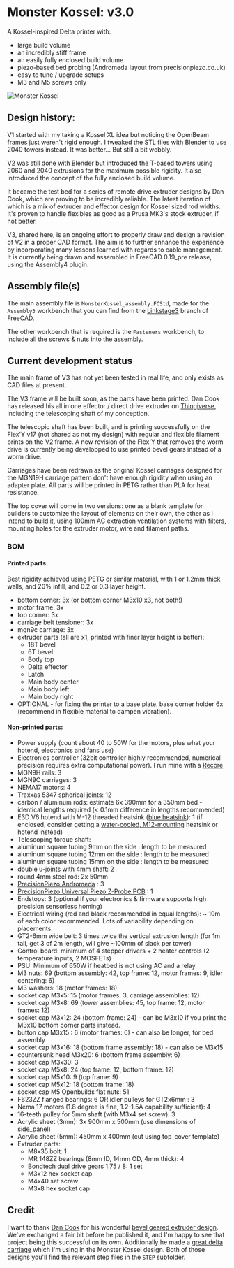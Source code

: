 # Monster Kossel: v3.0

A Kossel-inspired Delta printer with:
* large build volume
* an incredibly stiff frame
* an easily fully enclosed build volume
* piezo-based bed probing (Andromeda layout from precisionpiezo.co.uk)
* easy to tune / upgrade setups
* M3 and M5 screws only

![Monster Kossel](preview.png)

## Design history:

V1 started with my taking a Kossel XL idea but noticing the OpenBeam frames just weren't rigid enough. 
I tweaked the STL files with Blender to use 2040 towers instead. It was better... But still a bit wobbly.

V2 was still done with Blender but introduced the T-based towers using 2060 and 2040 extrusions for the maximum possible rigidity.
It also introduced the concept of the fully enclosed build volume. 

It became the test bed for a series of remote drive extruder designs by Dan Cook, which are proving to be incredibly reliable.
The latest iteration of which is a mix of extruder and effector design for Kossel sized rod widths. 
It's proven to handle flexibles as good as a Prusa MK3's stock extruder, if not better.

V3, shared here, is an ongoing effort to properly draw and design a revision of V2 in a proper CAD format.
The aim is to further enhance the experience by incorporating many lessons learned with regards to cable management.
It is currently being drawn and assembled in FreeCAD 0.19_pre release, using the Assembly4 plugin.

## Assembly file(s)

The main assembly file is `MonsterKossel_assembly.FCStd`, made for the `Assembly3` workbench that you can find from the [Linkstage3](https://github.com/realthunder/FreeCAD_assembly3/releases) branch of FreeCAD.

The other workbench that is required is the `Fasteners` workbench, to include all the screws & nuts into the assembly.

## Current development status

The main frame of V3 has not yet been tested in real life, and only exists as CAD files at present.

The V3 frame will be built soon, as the parts have been printed. Dan Cook has released his all in one effector / direct drive extruder on [Thingiverse](https://www.thingiverse.com/thing:4886240/files), including the telescoping shaft of my conception.

The telescopic shaft has been built, and is printing successfully on the Flex'Y v17 (not shared as not my design) with regular and flexible filament prints on the V2 frame.
A new revision of the Flex'Y that removes the worm drive is currently being developped to use printed bevel gears instead of a worm drive.

Carriages have been redrawn as the original Kossel carriages designed for the MGN19H carriage pattern don't have enough rigidity when using an adapter plate. 
All parts will be printed in PETG rather than PLA for heat resistance.

The top cover will come in two versions: one as a blank template for builders to customize the layout of elements on their own, the other as I intend to build it, using 100mm AC extraction ventilation systems with filters, mounting holes for the extruder motor, wire and filament paths.

### BOM

#### Printed parts:

Best rigidity achieved using PETG or similar material, with 1 or 1.2mm thick walls, and 20% infill, and 0.2 or 0.3 layer height.

- bottom corner: 3x (or bottom corner M3x10 x3, not both!)
- motor frame: 3x
- top corner: 3x
- carriage belt tensioner: 3x
- mgn9c carriage: 3x
- extruder parts (all are x1, printed with finer layer height is better):
  - 18T bevel
  - 6T bevel
  - Body top
  - Delta effector
  - Latch
  - Main body center
  - Main body left
  - Main body right
- OPTIONAL - for fixing the printer to a base plate, base corner holder 6x (recommend in flexible material to dampen vibration).


#### Non-printed parts:

- Power supply (count about 40 to 50W for the motors, plus what your hotend, electronics and fans use)
- Electronics controller (32bit controller highly recommended, numerical precision requires extra computational power). I run mine with a [Recore](https://www.iagent.no/product/recore/)
- MGN9H rails: 3
- MGN9C carriages: 3
- NEMA17 motors: 4
- Traxxas 5347 spherical joints: 12
- carbon / aluminum rods: estimate 6x 390mm for a 350mm bed - identical lengths required (< 0.1mm difference in lengths recommended)
- E3D V6 hotend with M-12 threaded heatsink ([blue heatsink](https://e3d-online.com/products/v6-threaded-heatsink)): 1 (if enclosed, consider getting a [water-cooled, M12-mounting](https://www.thingiverse.com/thing:3088118/files) heatsink or hotend instead)
- Telescoping torque shaft:
 - aluminum square tubing 9mm on the side : length to be measured
 - aluminum square tubing 12mm on the side : length to be measured
 - aluminum square tubing 15mm on the side : length to be measured
 - double u-joints with 4mm shaft: 2
 - round 4mm steel rod: 2x 50mm
- [PrecisionPiezo Andromeda](https://www.precisionpiezo.co.uk/product-page/andromeda) : 3
- [PrecisionPiezo Universal Piezo Z-Probe PCB](https://www.precisionpiezo.co.uk/product-page/universal-piezo-z-probe-pcb-v2-x-for-1-2-3-or-more-piezos) : 1
- Endstops: 3 (optional if your electronics & firmware supports high precision sensorless homing)
- Electrical wiring (red and black recommended in equal lengths): ~ 10m of each color recommended. Lots of variability depending on placements.
- GT2-6mm wide belt: 3 times twice the vertical extrusion length (for 1m tall, get 3 of 2m length, will give ~100mm of slack per tower)
- Control board: minimum of 4 stepper drivers + 2 heater controls (2 temperature inputs, 2 MOSFETs)
- PSU: Minimum of 650W if heatbed is not using AC and a relay
- M3 nuts: 69 (bottom assembly: 42, top frame: 12, motor frames: 9, idler centering: 6)
- M3 washers: 18 (motor frames: 18)
- socket cap M3x5: 15 (motor frames: 3, carriage assemblies: 12)
- socket cap M3x8: 69 (tower assemblies: 45, top frame: 12, motor frames: 12)
- socket cap M3x12: 24 (bottom frame: 24) - can be M3x10 if you print the M3x10 bottom corner parts instead.
- button cap M3x15 : 6 (motor frames: 6) - can also be longer, for bed assembly
- socket cap M3x16: 18 (bottom frame assembly: 18) - can also be M3x15
- countersunk head M3x20: 6 (bottom frame assembly: 6)
- socket cap M3x30: 3
- socket cap M5x8: 24 (top frame: 12, bottom frame: 12)
- socket cap M5x10: 9 (top frame: 9)
- socket cap M5x12: 18 (bottom frame: 18)
- socket cap M5 Openbuilds flat nuts: 51
- F623ZZ flanged bearings: 6 OR idler pulleys for GT2x6mm : 3
- Nema 17 motors (1.8 degree is fine, 1.2-1.5A capability sufficient): 4
- 16-teeth pulley for 5mm shaft (with M3x4 set screw): 3
- Acrylic sheet (3mm): 3x 900mm x 500mm (use dimensions of side_panel)
- Acrylic sheet (5mm): 450mm x 400mm (cut using top_cover template)
- Extruder parts:
  - M8x35 bolt: 1
  - MR 148ZZ bearings (8mm ID, 14mm OD, 4mm thick): 4
  - Bondtech [dual drive gears 1.75 / 8](https://www.bondtech.se/product/drivegear-kits/): 1 set
  - M3x12 hex socket cap
  - M4x40 set screw
  - M3x8 hex socket cap


## Credit

I want to thank [Dan Cook](https://www.thingiverse.com/dancook3d/designs) for his wonderful [bevel geared extruder design](https://www.thingiverse.com/thing:4886240/files). We've exchanged a fair bit before he published it, and I'm happy to see that project being this successful on its own.
Additionally he made a [great delta carriage](https://www.thingiverse.com/thing:3070352) which I'm using in the Monster Kossel design.
Both of those designs you'll find the relevant step files in the `STEP` subfolder.
